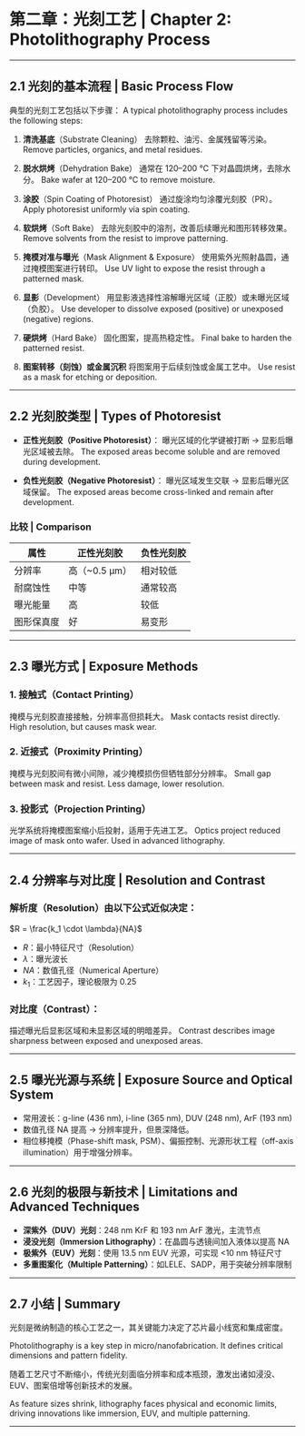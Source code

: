 # 第二章：光刻工艺 | Chapter 2: Photolithography Process

---

## 2.1 光刻的基本流程 | Basic Process Flow

典型的光刻工艺包括以下步骤：
A typical photolithography process includes the following steps:

1. **清洗基底**（Substrate Cleaning）
   去除颗粒、油污、金属残留等污染。
   Remove particles, organics, and metal residues.

2. **脱水烘烤**（Dehydration Bake）
   通常在 120–200 °C 下对晶圆烘烤，去除水分。
   Bake wafer at 120–200 °C to remove moisture.

3. **涂胶**（Spin Coating of Photoresist）
   通过旋涂均匀涂覆光刻胶（PR）。
   Apply photoresist uniformly via spin coating.

4. **软烘烤**（Soft Bake）
   去除光刻胶中的溶剂，改善后续曝光和图形转移效果。
   Remove solvents from the resist to improve patterning.

5. **掩模对准与曝光**（Mask Alignment & Exposure）
   使用紫外光照射晶圆，通过掩模图案进行转印。
   Use UV light to expose the resist through a patterned mask.

6. **显影**（Development）
   用显影液选择性溶解曝光区域（正胶）或未曝光区域（负胶）。
   Use developer to dissolve exposed (positive) or unexposed (negative) regions.

7. **硬烘烤**（Hard Bake）
   固化图案，提高热稳定性。
   Final bake to harden the patterned resist.

8. **图案转移（刻蚀）或金属沉积**
   将图案用于后续刻蚀或金属工艺中。
   Use resist as a mask for etching or deposition.

---

## 2.2 光刻胶类型 | Types of Photoresist

* **正性光刻胶（Positive Photoresist）**：
  曝光区域的化学键被打断 → 显影后曝光区域被去除。
  The exposed areas become soluble and are removed during development.

* **负性光刻胶（Negative Photoresist）**：
  曝光区域发生交联 → 显影后曝光区域保留。
  The exposed areas become cross-linked and remain after development.

### 比较 | Comparison

| 属性    | 正性光刻胶       | 负性光刻胶 |
| ----- | ----------- | ----- |
| 分辨率   | 高（\~0.5 µm） | 相对较低  |
| 耐腐蚀性  | 中等          | 通常较高  |
| 曝光能量  | 高           | 较低    |
| 图形保真度 | 好           | 易变形   |

---

## 2.3 曝光方式 | Exposure Methods

### 1. **接触式（Contact Printing）**

掩模与光刻胶直接接触，分辨率高但损耗大。
Mask contacts resist directly. High resolution, but causes mask wear.

### 2. **近接式（Proximity Printing）**

掩模与光刻胶间有微小间隙，减少掩模损伤但牺牲部分分辨率。
Small gap between mask and resist. Less damage, lower resolution.

### 3. **投影式（Projection Printing）**

光学系统将掩模图案缩小后投射，适用于先进工艺。
Optics project reduced image of mask onto wafer. Used in advanced lithography.

---

## 2.4 分辨率与对比度 | Resolution and Contrast

### 解析度（Resolution）由以下公式近似决定：

$R = \frac{k_1 \cdot \lambda}{NA}$

* $R$：最小特征尺寸（Resolution）
* $\lambda$：曝光波长
* $NA$：数值孔径（Numerical Aperture）
* $k_1$：工艺因子，理论极限为 0.25

### 对比度（Contrast）：

描述曝光后显影区域和未显影区域的明暗差异。
Contrast describes image sharpness between exposed and unexposed areas.

---

## 2.5 曝光光源与系统 | Exposure Source and Optical System

* 常用波长：g-line (436 nm), i-line (365 nm), DUV (248 nm), ArF (193 nm)
* 数值孔径 NA 提高 → 分辨率提升，但景深降低。
* 相位移掩模（Phase-shift mask, PSM）、偏振控制、光源形状工程（off-axis illumination）用于增强分辨率。

---

## 2.6 光刻的极限与新技术 | Limitations and Advanced Techniques

* **深紫外（DUV）光刻**：248 nm KrF 和 193 nm ArF 激光，主流节点
* **浸没光刻（Immersion Lithography）**：在晶圆与透镜间加入液体以提高 NA
* **极紫外（EUV）光刻**：使用 13.5 nm EUV 光源，可实现 <10 nm 特征尺寸
* **多重图案化（Multiple Patterning）**：如LELE、SADP，用于突破分辨率限制

---

## 2.7 小结 | Summary

光刻是微纳制造的核心工艺之一，其关键能力决定了芯片最小线宽和集成密度。

Photolithography is a key step in micro/nanofabrication. It defines critical dimensions and pattern fidelity.

随着工艺尺寸不断缩小，传统光刻面临分辨率和成本瓶颈，激发出诸如浸没、EUV、图案倍增等创新技术的发展。

As feature sizes shrink, lithography faces physical and economic limits, driving innovations like immersion, EUV, and multiple patterning.

---

